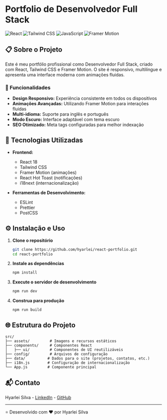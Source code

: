 # Portfolio de Desenvolvedor Full Stack

![React](https://img.shields.io/badge/React-61DAFB?style=for-the-badge&logo=react&logoColor=black)
![Tailwind CSS](https://img.shields.io/badge/Tailwind_CSS-06B6D4?style=for-the-badge&logo=tailwindcss&logoColor=white)
![JavaScript](https://img.shields.io/badge/JavaScript-F7DF1E?style=for-the-badge&logo=javascript&logoColor=black)
![Framer Motion](https://img.shields.io/badge/Framer_Motion-0055FF?style=for-the-badge&logo=framer&logoColor=white)

## 📋 Sobre o Projeto

Este é meu portfólio profissional como Desenvolvedor Full Stack, criado com React, Tailwind CSS e Framer Motion. O site é responsivo, multilíngue e apresenta uma interface moderna com animações fluidas.

### 🌟 Funcionalidades

- **Design Responsivo:** Experiência consistente em todos os dispositivos
- **Animações Avançadas:** Utilizando Framer Motion para interações fluidas
- **Multi-idioma:** Suporte para inglês e português
- **Modo Escuro:** Interface adaptável com tema escuro
- **SEO Otimizado:** Meta tags configuradas para melhor indexação

## 🚀 Tecnologias Utilizadas

- **Frontend:**
  - React 18
  - Tailwind CSS
  - Framer Motion (animações)
  - React Hot Toast (notificações)
  - i18next (internacionalização)

- **Ferramentas de Desenvolvimento:**
  - ESLint
  - Prettier
  - PostCSS

## ⚙️ Instalação e Uso

1. **Clone o repositório**

   ```bash
   git clone https://github.com/hyarlei/react-portfolio.git
   cd react-portfolio
   ```

2. **Instale as dependências**

   ```bash
   npm install
   ```

3. **Execute o servidor de desenvolvimento**

   ```bash
   npm run dev
   ```

4. **Construa para produção**

   ```bash
   npm run build
   ```

## 🌐 Estrutura do Projeto

 ```src/
 src/
├── assets/         # Imagens e recursos estáticos
├── components/     # Componentes React
│   ├── ui/         # Componentes de UI reutilizáveis
├── config/         # Arquivos de configuração
├── data/          # Dados para o site (projetos, contatos, etc.)
├── i18n.js        # Configuração de internacionalização
└── App.js         # Componente principal
```

## 📬 Contato

Hyarlei Silva - [LinkedIn](https://linkedin.com/in/hyarlei) - [GitHub](https://github.com/hyarlei)

---

⭐️ Desenvolvido com ❤️ por Hyarlei Silva
